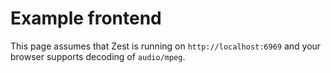 # Example frontend

This page assumes that Zest is running on `http://localhost:6969` and your browser supports decoding of `audio/mpeg`.